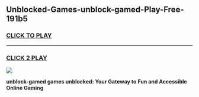 
## Unblocked-Games-unblock-gamed-Play-Free-191b5
<h3>
<a href="https://premium76.site?title=unblock-gamed&ref=10A">CLICK TO PLAY</a></h3>
<hr>

<h3>
<a href="https://premium76.site?title=unblock-gamed&ref=10A">CLICK 2 PLAY</a>
  
</h3>

<a href="https://premium76.site?title=unblock-gamed&ref=10A"><img src="https://clearcache.store/games.png"></a>


**unblock-gamed games unblocked: Your Gateway to Fun and Accessible Online Gaming**

